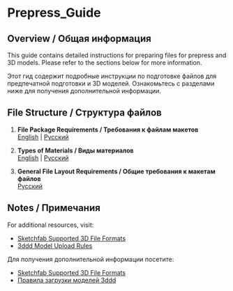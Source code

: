 # Prepress_Guide

## Overview / Общая информация

This guide contains detailed instructions for preparing files for prepress and 3D models. Please refer to the sections below for more information.

Этот гид содержит подробные инструкции по подготовке файлов для предпечатной подготовки и 3D моделей. Ознакомьтесь с разделами ниже для получения дополнительной информации.

## File Structure / Структура файлов

1. **File Package Requirements / Требования к файлам макетов**  
   [English](./File%20Package_requirements.md) | [Русский](./Требования_к_3D)

2. **Types of Materials / Виды материалов**  
   [English](./Types_of_materials.md) | [Русский](./Виды%20материалов.md)

3. **General File Layout Requirements / Общие требования к макетам файлов**  
   [Русский](./Требования_к_макетам_файлов.md)

## Notes / Примечания

For additional resources, visit:  
- [Sketchfab Supported 3D File Formats](https://help.sketchfab.com/hc/en-us/articles/202508396-Supported-3D-File-Formats)  
- [3ddd Model Upload Rules](https://3ddd.ru/blog/post/pravila_zagruzki_modelei)

Для получения дополнительной информации посетите:  
- [Sketchfab Supported 3D File Formats](https://help.sketchfab.com/hc/en-us/articles/202508396-Supported-3D-File-Formats)  
- [Правила загрузки моделей 3ddd](https://3ddd.ru/blog/post/pravila_zagruzki_modelei)
